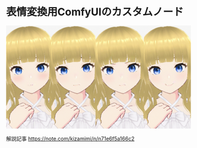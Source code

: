 # 表情変換用ComfyUIのカスタムノード

![Thumbnail](thumbnail.png)

解説記事
https://note.com/kizamimi/n/n71e6f5a166c2
